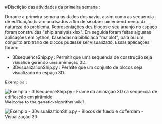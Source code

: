 #Discrição das atividades da primeira semana :

Durante a primeira semana os dados dos navio, assim como as sequencia de edificação,foram analisados a fim de se obter um entendimento da natureza do problema. Representações dos blocos e seu arranjo no espaço foram construidas "ship_analysis.xlsx".
Em seguida foram feitas algumas aplicações em python, baseadas na bibliotaca "matplot", para  ou um conjunto arbitrário de blocos pudesse ser visualizado. Essas aplicações foram:

 - 3DsequenceShip.py : Permitir que uma sequencia de construção seja visualida gerando uma animação 3D.
 - 3DvisualizationShip.py : Permite que um conjunto de blocos seja visualizado no espaço 3D.
 
  
Exemplos :

![Exemplo - 3DsequenceShip.py - Frame da animação 3D da sequencia de edificação em pirâmide](https://mega.nz/#!7Zc3lbLY!2CJGmGUq2_iHA6FS_ahHR6Jr2UI0i0tFuHye6l8Fq8M)Welcome to the genetic-algorithm wiki!

![Exemplo - 3DvisualizationShip.py - Blocos de fundo e cofferdam - Visualização 3D ](https://mega.nz/#!GFMTmBZC!L29xvaqUVRyoLasckGsXAhfM4gcrpo7T0a_hFrSKa3Q)
